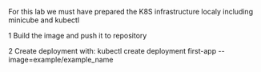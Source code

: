 For this lab we must have prepared the K8S infrastructure localy including minicube and kubectl 

1 Build the image and push it to repository

2 Create deployment with:
kubectl create deployment first-app --image=example/example_name


